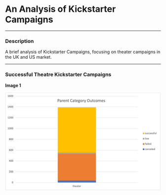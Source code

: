 # An Analysis of Kickstarter Campaigns

---

### Description

A brief analysis of Kickstarter Campaigns, focusing on theater campaigns in the UK and US market. 

--- 

### Successful Theatre Kickstarter Campaigns 



**Image 1**

<img src="Picture_1.png" alt="drawing" style="width:600px;"/>

